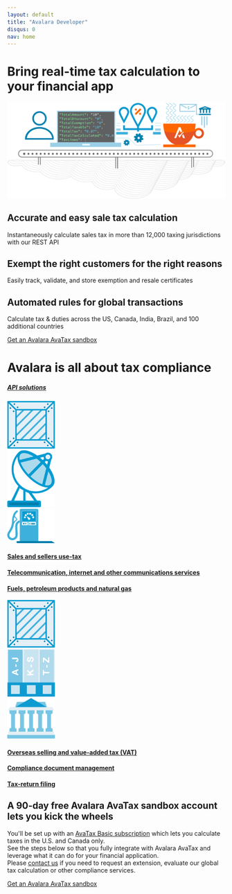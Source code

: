 ```yaml
---
layout: default
title: "Avalara Developer"
disqus: 0
nav: home
---
```

<div class="bg-map">
    <div class="row">
      <div class="col-sm-8 col-sm-offset-2 text-center">
        <h1 class="h1pp ">Bring real-time tax calculation to your financial app</h1>
        <img src="/images/devdot/DevDotSvgGAssets_DeveloperIllustration.svg" />
      </div>
    </div>
    <div class="row hidden-xs">
      <div class="col-sm-4 text-center">
        <div class="row">
          <div class="col-sm-8 col-sm-offset-2">
              <h2>Accurate and easy sale tax calculation</h2>
              <p>Instantaneously calculate sales tax in more than 12,000 taxing jurisdictions with our REST API</p>
          </div>
        </div>
      </div>
      <div class="col-sm-4 text-center">
        <div class="row">
          <div class="col-sm-8 col-sm-offset-2">
              <h2>Exempt the right customers for the right reasons</h2>
              <p>Easily track, validate, and store exemption and resale certificates</p>
          </div>
        </div>
      </div>
      <div class="col-sm-4 text-center">
        <div class="row">
          <div class="col-sm-8 col-sm-offset-2">
            <h2>Automated rules for global transactions</h2>
            <p>Calculate tax & duties across the US, Canada, India, Brazil, and 100 additional countries</p>
          </div>
        </div>
      </div>
    </div>
    <div class="row margin-top">
      <div class="col-sm-12 text-center btn-callout"><a href="/avatax/get-started" role="button">Get an Avalara AvaTax sandbox</a></div>
    </div>
    <div class="row bg-white border-top padding-bottom">
      <div class="col-sm-6 col-sm-offset-3 text-center">
        <h1>Avalara is all about tax compliance</h1>
        <h5><a href="/avalara-apis">API solutions</a></h5>
      </div>
    </div>
    <div class="row bg-white padding-top">
      <div class="col-xs-2 col-xs-offset-2 col-sm-offset-2 col-sm-2 text-center">
        <a href="/avatax"><img src="/images/devdot/DevDotSvgGAssets_ShippingCrate.svg" width="110" /></a>
      </div>
      <div class="col-xs-2 col-xs-offset-1 col-sm-offset-1 col-sm-2 text-center">
        <a href="/comunications"><img src="/images/devdot/DevDotSvgGAssets_SatelliteDish.svg" width="110" /></a>
      </div>
      <div class="col-xs-2 col-xs-offset-1 col-sm-offset-1 col-sm-2 text-center">
        <a href="/excise"><img src="/images/devdot/DevDotSvgGAssets_GasPump.svg" width="110" /></a>
      </div>
    </div>
    <div class="row bg-white padding-top padding-bottom">
      <div class="col-xs-2 col-xs-offset-2 col-sm-offset-2 col-sm-2 text-center">
        <a href="/avatax"><h4 class="hidden-xs">Sales and sellers use-tax</h4></a>
      </div>
      <div class="col-xs-2 col-xs-offset-1 col-sm-offset-1 col-sm-2 text-center">
        <a href="/communications"><h4 class="hidden-xs">Telecommunication, internet and other communications services</h4></a>
      </div>
      <div class="col-xs-2 col-xs-offset-1 col-sm-offset-1 col-sm-2 text-center">
        <a href="/excise"><h4 class="hidden-xs">Fuels, petroleum products and natural gas</h4></a>
      </div>
    </div>
    <div class="row bg-white padding-top">
      <div class="col-xs-2 col-xs-offset-2 col-sm-offset-2 col-sm-2 text-center">
        <a href="/landedcost"><img src="/images/devdot/DevDotSvgGAssets_ShippingCrate.svg" width="110" /></a>
      </div>
      <div class="col-xs-2 col-xs-offset-1 col-sm-offset-1 col-sm-2 text-center">
        <a href="/certcapture"><img src="/images/devdot/DevDot_CertificateBindersBlue.svg" width="110" /></a>
      </div>
      <div class="col-xs-2 col-xs-offset-1 col-sm-offset-1 col-sm-2 text-center">
        <a href="/trustfile"><img src="/images/devdot/DevDot_GovtBldgBlue-02.svg" width="110" /></a>
      </div>
    </div>
    <div class="row bg-white padding-top padding-bottom">
      <div class="col-xs-2 col-xs-offset-2 col-sm-offset-2 col-sm-2 text-center">
        <a href="/landedcost"><h4 class="hidden-xs">Overseas selling and value-added tax (VAT)</h4></a>
      </div>
      <div class="col-xs-2 col-xs-offset-1 col-sm-offset-1 col-sm-2 text-center">
        <a href="/certcapture"><h4 class="hidden-xs">Compliance document management</h4></a>
      </div>
      <div class="col-xs-2 col-xs-offset-1 col-sm-offset-1 col-sm-2 text-center">
        <a href="/trustfile"><h4 class="hidden-xs">Tax-return filing</h4></a>
      </div>
    </div>
    <div class="row border-top">
      <div class="col-xs-8 col-xs-offset-2 col-sm-6 col-sm-offset-3 text-center">
        <h2>A 90-day free Avalara AvaTax sandbox account lets you kick the wheels</h2>
      </div>
    </div>
    <div class="row">
      <div class="col-xs-8 col-xs-offset-2 col-sm-6 col-sm-offset-3">
        <p>
          You'll be set up with an <a href="/avatax/get-started">AvaTax Basic subscription</a> which lets you calculate taxes in the U.S. and Canada only.<br />
          See the steps below so that you fully integrate with Avalara AvaTax and leverage what it can do for your financial application.<br />
          Please <a href="mailto:sales@avalara.com">contact us</a> if you need to request an extension, evaluate our global tax calculation or other compliance services.<br />
        </p>
      </div>
    </div>
    <div class="row margin-top">
      <div class="col-sm-12 text-center btn-callout"><a href="/avatax/get-started" role="button">Get an Avalara AvaTax sandbox</a></div>
    </div>
</div>
